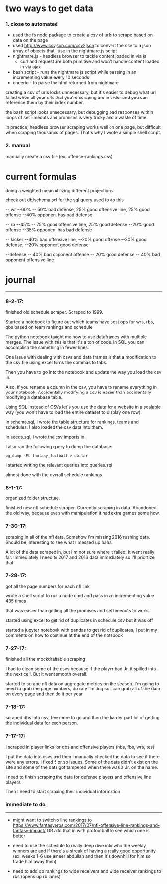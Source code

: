 # two ways to get data

### 1. close to automated

* used the fs node package to create a csv of urls to scrape based on data on the page
* used http://www.csvjson.com/csv2json to convert the csv to a json array of objects that I use in the nightmare.js script 
* nightmare.js - headless browser to tackle content loaded in via js
	* curl and request are both primitive and won't handle content loaded in via ajax
* bash script - runs the nightmare js script while passing in an incrementing value every 10 seconds
* cheerio - to parse the html returned from nightmare

creating a csv of urls looks unnecessary, but it's easier to debug what url failed when all your urls that you're scraping are in order and you can reference them by their index number.

the bash script looks unnecessary, but debugging bad responses within loops of setTimeouts and promises is very tricky and a waste of time.

in practice, headless browser scraping works well on one page, but difficult when scraping thousands of pages. That's why I wrote a simple shell script.

### 2. manual

manually create a csv file (ex. offense-rankings.csv)

# current formulas

doing a weighted mean utilizing different projections

check out db/schema.sql for the sql query used to do this

-- wr
    --60%
        -- 50% bad defense, 25% good offensive line, 25% good offense
    --40% opponent has bad defense

-- rb
    --45%
        -- 75% good offensive line, 25% good defense
    --20% good offense
    --35% opponent has bad defense

-- kicker
    --40% bad offensive line,
    --20% good offense
    --20% good defense,
    --20% opponent good defense

--defense 
    -- 40% bad opponent offense
    -- 20% good defense
    -- 40% bad opponent offensive line

# journal
-----
### 8-2-17:

finished old schedule scraper. Scraped to 1999.

Started a notebook to figure out which teams have best ops for wrs, rbs, qbs based on team rankings and schedule

The python notebook taught me how to use dataframes with multiple merges. The issue with this is that it's a ton of code. In SQL you can accomplish the samething in fewer lines. 

One issue with dealing with csvs and data frames is that a modification to the csv file using excel turns the commas to tabs.

Then you have to go into the notebook and update the way you load the csv in.

Also, if you rename a column in the csv, you have to rename everything in your notebook. Accidentally modifying a csv is easier than accidentally modifying a database table.

Using SQL instead of CSVs let's you use the data for a website in a scalable way (you won't have to load the entire dataset to display one row).

In schema.sql, I wrote the table structure for rankings, teams and schedules. I also loaded the csv data into them.

In seeds.sql, I wrote the csv imports in.

I also ran the following query to dump the database:

```
pg_dump -Ft fantasy_football > db.tar
```

I started writing the relevant queries into queries.sql

almost done with the overall schedule rankings

### 8-1-17:

organized folder structure. 

finished new nfl schedule scraper. Currently scraping in data. Abandoned the old way, because even with manipulation it had extra games some how.

### 7-30-17:

scraping in all of the nfl data. Somehow i'm missing 2016 rushing data. Should be interesting to see what I messed up haha.

A lot of the data scraped in, but i'm not sure where it failed. It went really far. Immediately I need to 2017 and 2016 data immediately so I'll priortize that.

### 7-28-17:

got all the page numbers for each nfl link

wrote a shell script to run a node cmd and pass in an incrementing value 435 times

that was easier than getting all the promises and setTimeouts to work. 

started using excel to get rid of duplicates in schedule csv but it was off 

started a jupyter notebook with pandas to get rid of duplicates, I put in my comments on how to continue at the end of the notebook

### 7-27-17:

finished all the mockdraftable scraping

I had to clean some of the csvs because if the player had Jr. it spilled into the next cell. But it went smooth overall.

started to scrape nfl data on aggregate metrics on the season. I'm going to need to grab the page numbers, do rate limiting so I can grab all of the data on every page and then do it per year

### 7-18-17: 

scraped dbs into csv, few more to go and then the harder part lol of getting the individual data for each person.

### 7-17-17: 

I scraped in player links for qbs and offensive players (hbs, fbs, wrs, tes)

I put the data into csvs and then I manually checked the data to see if there were any errors. I fixed 5 or so issues. Some of the data didn't exist on the site and some of the data got tampered when there was a Jr. on the name.

I need to finish scraping the data for defense players and offensive line players

Then I need to start scraping their individual information

### immediate to do 
-----
* might want to switch o line rankings to https://www.fantasypros.com/2017/07/nfl-offensive-line-rankings-and-fantasy-impact/ OR add that in with profootball to see which one is better

* need to use the schedule to really deep dive into who the weekly winners are and if there's a streak of having a really good opportunity (ex. weeks 1-6 use ameer abdullah and then it's downhill for him so trade him away then)

* need to add qb rankings to wide receivers and wide receiver rankings to rbs (opens up rb lanes)


